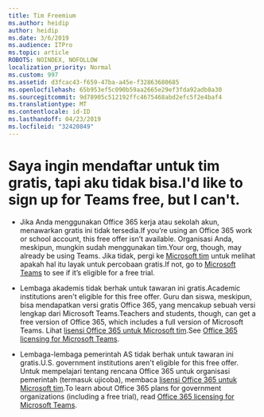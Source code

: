 ```yaml
---
title: Tim Freemium
ms.author: heidip
author: heidip
ms.date: 3/6/2019
ms.audience: ITPro
ms.topic: article
ROBOTS: NOINDEX, NOFOLLOW
localization_priority: Normal
ms.custom: 997
ms.assetid: d3fcac43-f659-47ba-a45e-f32863680685
ms.openlocfilehash: 65b953ef5c090b59aa2665e29ef3fda92adb8a30
ms.sourcegitcommit: 9d78905c512192ffc4675468abd2efc5f2e4baf4
ms.translationtype: MT
ms.contentlocale: id-ID
ms.lasthandoff: 04/23/2019
ms.locfileid: "32420849"
---
```

# <a name="id-like-to-sign-up-for-teams-free-but-i-cant"></a><span data-ttu-id="4666a-102">Saya ingin mendaftar untuk tim gratis, tapi aku tidak bisa.</span><span class="sxs-lookup"><span data-stu-id="4666a-102">I'd like to sign up for Teams free, but I can't.</span></span>

- <span data-ttu-id="4666a-103">Jika Anda menggunakan Office 365 kerja atau sekolah akun, menawarkan gratis ini tidak tersedia.</span><span class="sxs-lookup"><span data-stu-id="4666a-103">If you’re using an Office 365 work or school account, this free offer isn’t available.</span></span> <span data-ttu-id="4666a-104">Organisasi Anda, meskipun, mungkin sudah menggunakan tim.</span><span class="sxs-lookup"><span data-stu-id="4666a-104">Your org, though, may already be using Teams.</span></span> <span data-ttu-id="4666a-105">Jika tidak, pergi ke [Microsoft tim](https://products.office.com/en-us/microsoft-teams/group-chat-software) untuk melihat apakah hal itu layak untuk percobaan gratis.</span><span class="sxs-lookup"><span data-stu-id="4666a-105">If not, go to [Microsoft Teams](https://products.office.com/en-us/microsoft-teams/group-chat-software) to see if it’s eligible for a free trial.</span></span>

- <span data-ttu-id="4666a-106">Lembaga akademis tidak berhak untuk tawaran ini gratis.</span><span class="sxs-lookup"><span data-stu-id="4666a-106">Academic institutions aren't eligible for this free offer.</span></span> <span data-ttu-id="4666a-107">Guru dan siswa, meskipun, bisa mendapatkan versi gratis Office 365, yang mencakup sebuah versi lengkap dari Microsoft Teams.</span><span class="sxs-lookup"><span data-stu-id="4666a-107">Teachers and students, though, can get a free version of Office 365, which includes a full version of Microsoft Teams.</span></span> <span data-ttu-id="4666a-108">Lihat [lisensi Office 365 untuk Microsoft tim](https://docs.microsoft.com/microsoftteams/office-365-licensing).</span><span class="sxs-lookup"><span data-stu-id="4666a-108">See [Office 365 licensing for Microsoft Teams](https://docs.microsoft.com/microsoftteams/office-365-licensing).</span></span>

- <span data-ttu-id="4666a-109">Lembaga-lembaga pemerintah AS tidak berhak untuk tawaran ini gratis.</span><span class="sxs-lookup"><span data-stu-id="4666a-109">U.S. government institutions aren't eligible for this free offer.</span></span> <span data-ttu-id="4666a-110">Untuk mempelajari tentang rencana Office 365 untuk organisasi pemerintah (termasuk ujicoba), membaca [lisensi Office 365 untuk Microsoft tim](https://docs.microsoft.com/microsoftteams/office-365-licensing).</span><span class="sxs-lookup"><span data-stu-id="4666a-110">To learn about Office 365 plans for government organizations (including a free trial), read [Office 365 licensing for Microsoft Teams](https://docs.microsoft.com/microsoftteams/office-365-licensing).</span></span>


